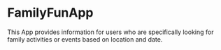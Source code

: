 # FamilyFunApp
This App provides information for users who are specifically looking for family activities or events based on location and date.
